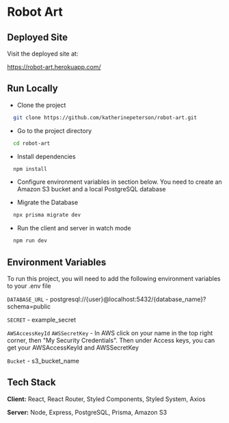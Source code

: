 
# Robot Art

## Deployed Site

Visit the deployed site at:

https://robot-art.herokuapp.com/
  
## Run Locally

- Clone the project

```bash
  git clone https://github.com/katherinepeterson/robot-art.git
```

- Go to the project directory

```bash
  cd robot-art
```

- Install dependencies

```bash
  npm install
```

- Configure environment variables in section below. You need to create an Amazon S3 bucket and a local PostgreSQL database

- Migrate the Database

```bash
  npx prisma migrate dev
```

- Run the client and server in watch mode

```bash
  npm run dev
```

  
## Environment Variables

To run this project, you will need to add the following environment variables to your .env file

`DATABASE_URL` - postgresql://{user}@localhost:5432/{database_name}?schema=public

`SECRET` - example_secret

`AWSAccessKeyId` 
`AWSSecretKey` - In AWS click on your name in the top right corner, then "My Security Credentials". Then under Access keys, you can get your AWSAccessKeyId and AWSSecretKey

`Bucket` - s3_bucket_name

  
## Tech Stack

**Client:** React, React Router, Styled Components, Styled System, Axios

**Server:** Node, Express, PostgreSQL, Prisma, Amazon S3

  